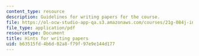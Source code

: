 ```yaml
---
content_type: resource
description: Guidelines for writing papers for the course.
file: https://ol-ocw-studio-app-qa.s3.amazonaws.com/courses/21g-084j-introduction-to-latin-american-studies-fall-2005/b63515fd4b6d02a8f79f97e9e144d177_MIT21G_084JF05_sylbs200211.pdf
file_type: application/pdf
resourcetype: Document
title: Hints for writing papers
uid: b63515fd-4b6d-02a8-f79f-97e9e144d177
---
```


